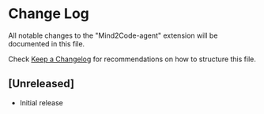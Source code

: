 # Change Log

All notable changes to the "Mind2Code-agent" extension will be documented in this file.

Check [Keep a Changelog](http://keepachangelog.com/) for recommendations on how to structure this file.

## [Unreleased]

- Initial release